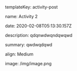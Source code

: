 templateKey: activity-post

name: Activity 2

date: 2020-02-08T05:13:30.157Z

description: qdqnwdwqndqwqwd

summary: qwdwqdqwd

align: Medium

image: /img/image.png

